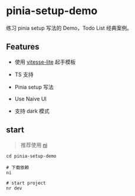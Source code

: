 # pinia-setup-demo

练习 pinia setup 写法的 Demo，Todo List 经典案例。

## Features

- 使用 [vitesse-lite](https://github.com/antfu/vitesse-lite) 起手模板

- TS 支持

- Pinia setup 写法

- Use Naive UI 

- 支持 dark 模式

## start

> 推荐使用 [ni](https://github.com/antfu/ni)

```shell
cd pinia-setup-demo

# 下载依赖
ni

# start project
nr dev
```